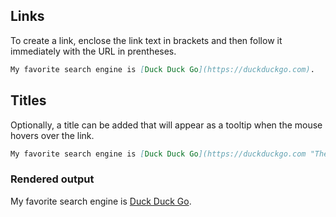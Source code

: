 ## Links

To create a link, enclose the link text in brackets and then follow it immediately with the URL in prentheses.

```md
My favorite search engine is [Duck Duck Go](https://duckduckgo.com).
```

## Titles

Optionally, a title can be added that will appear as a tooltip when the mouse hovers over the link.

```md
My favorite search engine is [Duck Duck Go](https://duckduckgo.com "The best search engine for privacy").
```

### Rendered output

My favorite search engine is [Duck Duck Go](https://duckduckgo.com "The best search engine for privacy").
